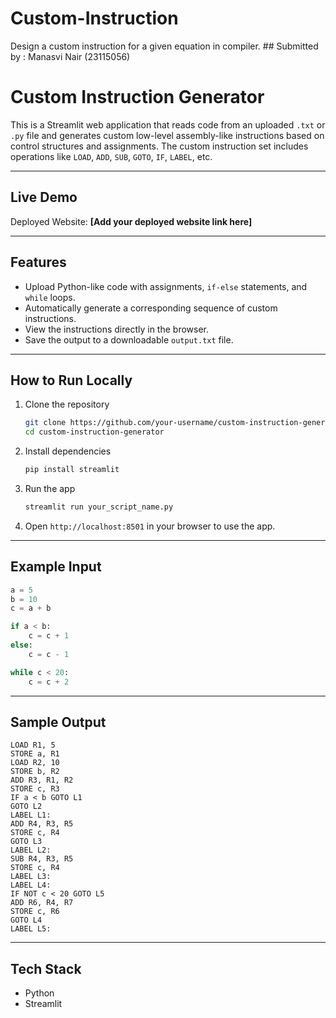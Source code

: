# Custom-Instruction
Design a custom instruction for a given equation in compiler.
                  ## Submitted by : Manasvi Nair (23115056)

# Custom Instruction Generator

This is a Streamlit web application that reads code from an uploaded `.txt` or `.py` file and generates custom low-level assembly-like instructions based on control structures and assignments. The custom instruction set includes operations like `LOAD`, `ADD`, `SUB`, `GOTO`, `IF`, `LABEL`, etc.

---

## Live Demo

Deployed Website: **[Add your deployed website link here]**

---

## Features

- Upload Python-like code with assignments, `if-else` statements, and `while` loops.
- Automatically generate a corresponding sequence of custom instructions.
- View the instructions directly in the browser.
- Save the output to a downloadable `output.txt` file.

---

## How to Run Locally

1. Clone the repository
   ```bash
   git clone https://github.com/your-username/custom-instruction-generator.git
   cd custom-instruction-generator
   ```

2. Install dependencies
   ```bash
   pip install streamlit
   ```

3. Run the app
   ```bash
   streamlit run your_script_name.py
   ```

4. Open `http://localhost:8501` in your browser to use the app.

---

## Example Input

```python
a = 5
b = 10
c = a + b

if a < b:
    c = c + 1
else:
    c = c - 1

while c < 20:
    c = c + 2
```

---

## Sample Output

```assembly
LOAD R1, 5
STORE a, R1
LOAD R2, 10
STORE b, R2
ADD R3, R1, R2
STORE c, R3
IF a < b GOTO L1
GOTO L2
LABEL L1:
ADD R4, R3, R5
STORE c, R4
GOTO L3
LABEL L2:
SUB R4, R3, R5
STORE c, R4
LABEL L3:
LABEL L4:
IF NOT c < 20 GOTO L5
ADD R6, R4, R7
STORE c, R6
GOTO L4
LABEL L5:
```

---

## Tech Stack

- Python
- Streamlit


